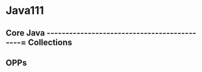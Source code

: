 # Java111

Core Java
--------------------------------------------=
Collections
---------------------------------------------------------
OPPs
---------------
